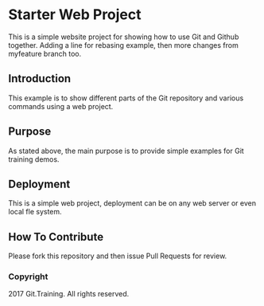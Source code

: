 # Starter Web Project

This is a simple website project for showing how to use Git and Github together.  Adding a line for rebasing example, then more changes from myfeature branch too.

## Introduction

This example is to show different parts of the Git repository and various commands using a web project.

## Purpose

As stated above, the main purpose is to provide simple examples for Git training demos.

## Deployment

This is a simple web project, deployment can be on any web server or even local fle system.

## How To Contribute

Please fork this repository and then issue Pull Requests for review.

### Copyright

2017 Git.Training. All rights reserved.
